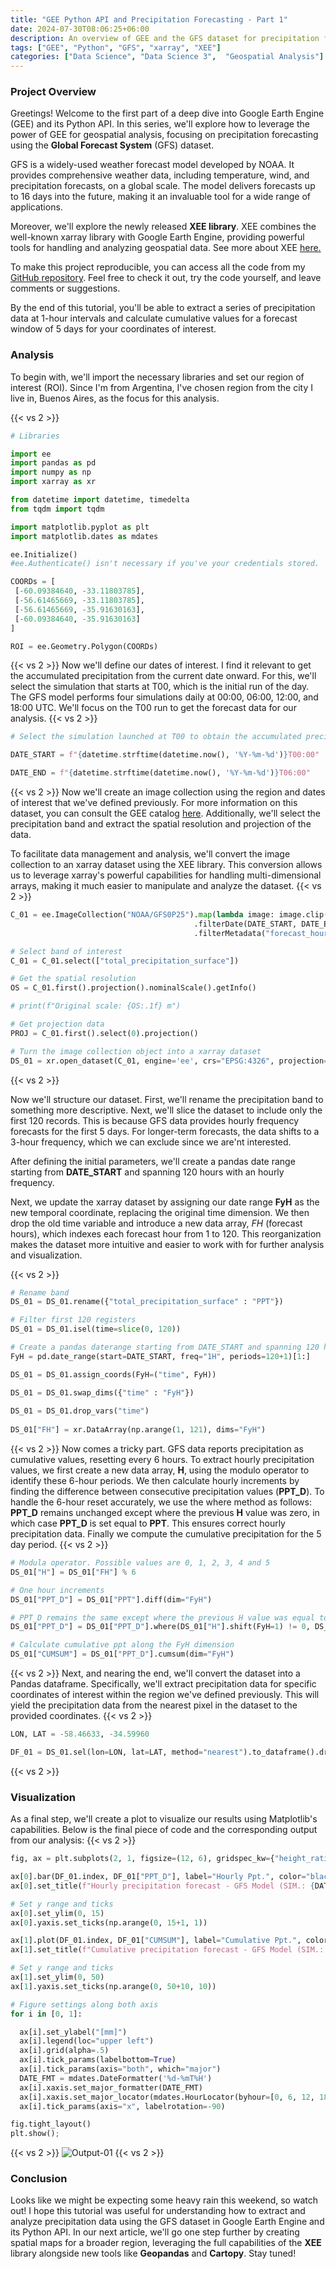 ```yaml
---
title: "GEE Python API and Precipitation Forecasting - Part 1"
date: 2024-07-30T08:06:25+06:00
description: An overview of GEE and the GFS dataset for precipitation forecasting.
tags: ["GEE", "Python", "GFS", "xarray", "XEE"]
categories: ["Data Science", "Data Science 3",  "Geospatial Analysis"]
---
```


### Project Overview

Greetings! Welcome to the first part of a deep dive into Google Earth Engine (GEE) and its Python API. In this series, we'll explore how to leverage the power of GEE for geospatial analysis, focusing on precipitation forecasting using the **Global Forecast System** (GFS) dataset.

GFS is a widely-used weather forecast model developed by NOAA. It provides comprehensive weather data, including temperature, wind, and precipitation forecasts, on a global scale. The model delivers forecasts up to 16 days into the future, making it an invaluable tool for a wide range of applications.

Moreover, we'll explore the newly released **XEE library**. XEE combines the well-known xarray library with Google Earth Engine, providing powerful tools for handling and analyzing geospatial data.  See more about XEE [here.](https://github.com/google/Xee)

To make this project reproducible, you can access all the code from my [GitHub repository](https://github.com/jm-marcenaro/hugo-posts/tree/main/GEE%20Python%20API%20and%20precipitation%20forecasting). Feel free to check it out, try the code yourself, and leave comments or suggestions.

By the end of this tutorial, you'll be able to extract a series of precipitation data at 1-hour intervals and calculate cumulative values for a forecast window of 5 days for your coordinates of interest.

### Analysis

To begin with, we'll import the necessary libraries and set our region of interest (ROI). Since I'm from Argentina, I've chosen region from the city I live in, Buenos Aires, as the focus for this analysis.

{{< vs 2 >}}

```python
# Libraries

import ee
import pandas as pd
import numpy as np
import xarray as xr

from datetime import datetime, timedelta
from tqdm import tqdm

import matplotlib.pyplot as plt
import matplotlib.dates as mdates

ee.Initialize()
#ee.Authenticate() isn't necessary if you've your credentials stored.

COORDs = [
 [-60.09384640, -33.11803785],
 [-56.61465669, -33.11803785],
 [-56.61465669, -35.91630163],
 [-60.09384640, -35.91630163]
]

ROI = ee.Geometry.Polygon(COORDs)
```
{{< vs 2 >}}
Now we'll define our dates of interest. I find it relevant to get the accumulated precipitation from the current date onward. For this, we'll select the simulation that starts at T00, which is the initial run of the day. The GFS model performs four simulations daily at 00:00, 06:00, 12:00, and 18:00 UTC. We'll focus on the T00 run to get the forecast data for our analysis.
{{< vs 2 >}}

```python
# Select the simulation launched at T00 to obtain the accumulated precipitation for the current day

DATE_START = f"{datetime.strftime(datetime.now(), '%Y-%m-%d')}T00:00"

DATE_END = f"{datetime.strftime(datetime.now(), '%Y-%m-%d')}T06:00"
```
{{< vs 2 >}}
Now we'll create an image collection using the region and dates of interest that we've defined previously. For more information on this dataset, you can consult the GEE catalog [here](https://developers.google.com/earth-engine/datasets/catalog/NOAA_GFS0P25#description). Additionally, we'll select the precipitation band and extract the spatial resolution and projection of the data.

To facilitate data management and analysis, we'll convert the image collection to an xarray dataset using the XEE library. This conversion allows us to leverage xarray's powerful capabilities for handling multi-dimensional arrays, making it much easier to manipulate and analyze the dataset.
{{< vs 2 >}}

```python
C_01 = ee.ImageCollection("NOAA/GFS0P25").map(lambda image: image.clip(ROI))\
                                         .filterDate(DATE_START, DATE_END)\
                                         .filterMetadata("forecast_hours", "greater_than", 0)

# Select band of interest
C_01 = C_01.select(["total_precipitation_surface"])

# Get the spatial resolution
OS = C_01.first().projection().nominalScale().getInfo()

# print(f"Original scale: {OS:.1f} m")

# Get projection data
PROJ = C_01.first().select(0).projection()

# Turn the image collection object into a xarray dataset
DS_01 = xr.open_dataset(C_01, engine='ee', crs="EPSG:4326", projection=PROJ, geometry=ROI)

```
{{< vs 2 >}}

Now we'll structure our dataset. First, we'll rename the precipitation band to something more descriptive. Next, we'll slice the dataset to include only the first 120 records. This is because GFS data provides hourly frequency forecasts for the first 5 days. For longer-term forecasts, the data shifts to a 3-hour frequency, which we can exclude since we are'nt interested.

After defining the initial parameters, we'll create a pandas date range starting from **DATE_START** and spanning 120 hours with an hourly frequency.

Next, we update the xarray dataset by assigning our date range **FyH** as the new temporal coordinate, replacing the original time dimension. We then drop the old time variable and introduce a new data array, *FH* (forecast hours), which indexes each forecast hour from 1 to 120. This reorganization makes the dataset more intuitive and easier to work with for further analysis and visualization.

{{< vs 2 >}}

```python
# Rename band
DS_01 = DS_01.rename({"total_precipitation_surface" : "PPT"})

# Filter first 120 registers
DS_01 = DS_01.isel(time=slice(0, 120))

# Create a pandas daterange starting from DATE_START and spanning 120 hours
FyH = pd.date_range(start=DATE_START, freq="1H", periods=120+1)[1:]

DS_01 = DS_01.assign_coords(FyH=("time", FyH))

DS_01 = DS_01.swap_dims({"time" : "FyH"})
                            
DS_01 = DS_01.drop_vars("time")
    
DS_01["FH"] = xr.DataArray(np.arange(1, 121), dims="FyH")
```

{{< vs 2 >}}
Now comes a tricky part. GFS data reports precipitation as cumulative values, resetting every 6 hours. To extract hourly precipitation values, we first create a new data array, **H**, using the modulo operator to identify these 6-hour periods. We then calculate hourly increments by finding the difference between consecutive precipitation values (**PPT_D**). To handle the 6-hour reset accurately, we use the where method as follows: **PPT_D** remains unchanged except where the previous **H** value was zero, in which case **PPT_D** is set equal to **PPT**. This ensures correct hourly precipitation data. Finally we compute the cumulative precipitation for the 5 day period.
{{< vs 2 >}}

```python
# Modula operator. Possible values are 0, 1, 2, 3, 4 and 5
DS_01["H"] = DS_01["FH"] % 6

# One hour increments
DS_01["PPT_D"] = DS_01["PPT"].diff(dim="FyH")

# PPT_D remains the same except where the previous H value was equal to 0
DS_01["PPT_D"] = DS_01["PPT_D"].where(DS_01["H"].shift(FyH=1) != 0, DS_01["PPT"])

# Calculate cumulative ppt along the FyH dimension
DS_01["CUMSUM"] = DS_01["PPT_D"].cumsum(dim="FyH")
```

{{< vs 2 >}}
Next, and nearing the end, we'll convert the dataset into a Pandas dataframe. Specifically, we'll extract precipitation data for specific coordinates of interest within the region we've defined previously. This will yield the precipitation data from the nearest pixel in the dataset to the provided coordinates.
{{< vs 2 >}}

```python
LON, LAT = -58.46633, -34.59960

DF_01 = DS_01.sel(lon=LON, lat=LAT, method="nearest").to_dataframe().drop(columns={"lon", "lat"})
```

{{< vs 2 >}}

### Visualization

As a final step, we'll create a plot to visualize our results using Matplotlib's capabilities. Below is the final piece of code and the corresponding output from our analysis:
{{< vs 2 >}}

```python
fig, ax = plt.subplots(2, 1, figsize=(12, 6), gridspec_kw={"height_ratios" : [1, .6]}, sharex=True)

ax[0].bar(DF_01.index, DF_01["PPT_D"], label="Hourly Ppt.", color="black", zorder=5, width=.025)
ax[0].set_title(f"Hourly precipitation forecast - GFS Model (SIM.: {DATE_START})", fontweight="bold")

# Set y range and ticks
ax[0].set_ylim(0, 15)
ax[0].yaxis.set_ticks(np.arange(0, 15+1, 1))

ax[1].plot(DF_01.index, DF_01["CUMSUM"], label="Cumulative Ppt.", color="firebrick", zorder=5)
ax[1].set_title(f"Cumulative precipitation forecast - GFS Model (SIM.: {DATE_START})", fontweight="bold")

# Set y range and ticks
ax[1].set_ylim(0, 50)
ax[1].yaxis.set_ticks(np.arange(0, 50+10, 10))

# Figure settings along both axis
for i in [0, 1]:

  ax[i].set_ylabel("[mm]")
  ax[i].legend(loc="upper left")
  ax[i].grid(alpha=.5)
  ax[i].tick_params(labelbottom=True)
  ax[i].tick_params(axis="both", which="major")
  DATE_FMT = mdates.DateFormatter('%d-%mT%H')
  ax[i].xaxis.set_major_formatter(DATE_FMT)
  ax[i].xaxis.set_major_locator(mdates.HourLocator(byhour=[0, 6, 12, 18]))
  ax[i].tick_params(axis="x", labelrotation=-90)

fig.tight_layout()
plt.show();
```
{{< vs 2 >}}
![Output-01](static/Output-01.png)
{{< vs 2 >}}

### Conclusion

Looks like we might be expecting some heavy rain this weekend, so watch out! I hope this tutorial was useful for understanding how to extract and analyze precipitation data using the GFS dataset in Google Earth Engine and its Python API. In our next article, we'll go one step further by creating spatial maps for a broader region, leveraging the full capabilities of the **XEE** library alongside new tools like **Geopandas** and **Cartopy**. Stay tuned!